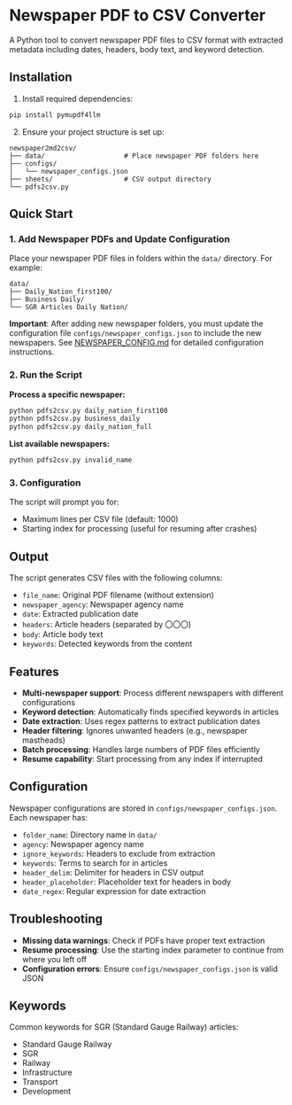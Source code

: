 # Newspaper PDF to CSV Converter

A Python tool to convert newspaper PDF files to CSV format with extracted metadata including dates, headers, body text, and keyword detection.

## Installation

1. Install required dependencies:
```bash
pip install pymupdf4llm
```

2. Ensure your project structure is set up:
```
newspaper2md2csv/
├── data/                    # Place newspaper PDF folders here
├── configs/
│   └── newspaper_configs.json
├── sheets/                  # CSV output directory
└── pdfs2csv.py
```

## Quick Start

### 1. Add Newspaper PDFs and Update Configuration
Place your newspaper PDF files in folders within the `data/` directory. For example:
```
data/
├── Daily_Nation_first100/
├── Business Daily/
└── SGR Articles Daily Nation/
```

**Important**: After adding new newspaper folders, you must update the configuration file `configs/newspaper_configs.json` to include the new newspapers. See [NEWSPAPER_CONFIG.md](NEWSPAPER_CONFIG.md) for detailed configuration instructions.

### 2. Run the Script
**Process a specific newspaper:**
```bash
python pdfs2csv.py daily_nation_first100
python pdfs2csv.py business_daily
python pdfs2csv.py daily_nation_full
```

**List available newspapers:**
```bash
python pdfs2csv.py invalid_name
```

### 3. Configuration
The script will prompt you for:
- Maximum lines per CSV file (default: 1000)
- Starting index for processing (useful for resuming after crashes)

## Output

The script generates CSV files with the following columns:
- `file_name`: Original PDF filename (without extension)
- `newspaper_agency`: Newspaper agency name
- `date`: Extracted publication date
- `headers`: Article headers (separated by 〇〇〇)
- `body`: Article body text
- `keywords`: Detected keywords from the content

## Features

- **Multi-newspaper support**: Process different newspapers with different configurations
- **Keyword detection**: Automatically finds specified keywords in articles
- **Date extraction**: Uses regex patterns to extract publication dates
- **Header filtering**: Ignores unwanted headers (e.g., newspaper mastheads)
- **Batch processing**: Handles large numbers of PDF files efficiently
- **Resume capability**: Start processing from any index if interrupted

## Configuration

Newspaper configurations are stored in `configs/newspaper_configs.json`. Each newspaper has:
- `folder_name`: Directory name in `data/`
- `agency`: Newspaper agency name
- `ignore_keywords`: Headers to exclude from extraction
- `keywords`: Terms to search for in articles
- `header_delim`: Delimiter for headers in CSV output
- `header_placeholder`: Placeholder text for headers in body
- `date_regex`: Regular expression for date extraction

## Troubleshooting

- **Missing data warnings**: Check if PDFs have proper text extraction
- **Resume processing**: Use the starting index parameter to continue from where you left off
- **Configuration errors**: Ensure `configs/newspaper_configs.json` is valid JSON

## Keywords

Common keywords for SGR (Standard Gauge Railway) articles:
- Standard Gauge Railway
- SGR
- Railway
- Infrastructure
- Transport
- Development
